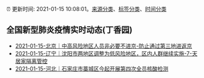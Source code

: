 :alarm_clock: 更新时间: 2021-01-15 10:08:01。[来源分类](../README.md)、[标签分类](../TAGS.md)、[时间分类](../TIMELINE.md)

## 全国新型肺炎疫情实时动态(丁香园)




- [2021-01-15-北京｜中高风险地区人员非必要不进京-防止通过第三地进返京](http://app.cctv.com/special/cportal/detail/arti/index.html?id=ArtiYmqcYtzFWTNk59YtuSdr210115&isfromapp=1) 
- [2021-01-15-辽宁｜沈阳市两地区调整为低风险地区，区内人群继续实施-7-天居家隔离管控](http://app.cctv.com/special/cportal/detail/arti/index.html?id=Artiiqe3iaS2FFXK08MbUrvj210115&isfromapp=1) 
- [2021-01-15-河北｜石家庄市藁城区今起开展第四次全员核酸检测](http://app.cctv.com/special/cportal/detail/arti/index.html?id=ArtiPBwlFDXKVGnBPNUirBMI210115&isfromapp=1) 